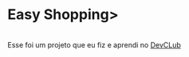 <h1>Easy Shopping></h1>
<br>
<br.
<h2>Esse foi um projeto que eu fiz e aprendi no <a href="https://rodolfomori.com.br/devclub/">DevCLub</a>
<br>
